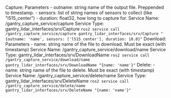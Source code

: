 Capture:
    Parameters
    - outname: string name of the output file. Preppended to timestamp.
    - sensors: list of string names of sensors to collect (like "l515_center")
    - duration: float32, how long to capture for.
    Service Name: /gantry_capture_service/capture
    Service Type: gantry_lidar_interfaces/srv/Capture
    `ros2 service call /gantry_capture_service/capture gantry_lidar_interfaces/srv/Capture "{outname: 'name', sensors: ['l515_center'], duration: 10.0}"`
Download:
    Parameters
    - name: string name of the file to download. Must be exact (with timestamp)
    Service Name: /gantry_capture_service/download/name
    Service Type: gantry_lidar_interfaces/srv/DownloadName
    `ros2 service call /gantry_capture_service/download/name gantry_lidar_interfaces/srv/DownloadName "{name: 'name'}"`
Delete:
    - name: string name of the file to delete. Must be exact (with timestamp)
    Service Name: /gantry_capture_service/delete/name
    Service Type: gantry_lidar_interfaces/srv/DeleteName
    `ros2 service call /gantry_capture_service/delete/name gantry_lidar_interfaces/srv/DeleteName "{name: 'name'}"`